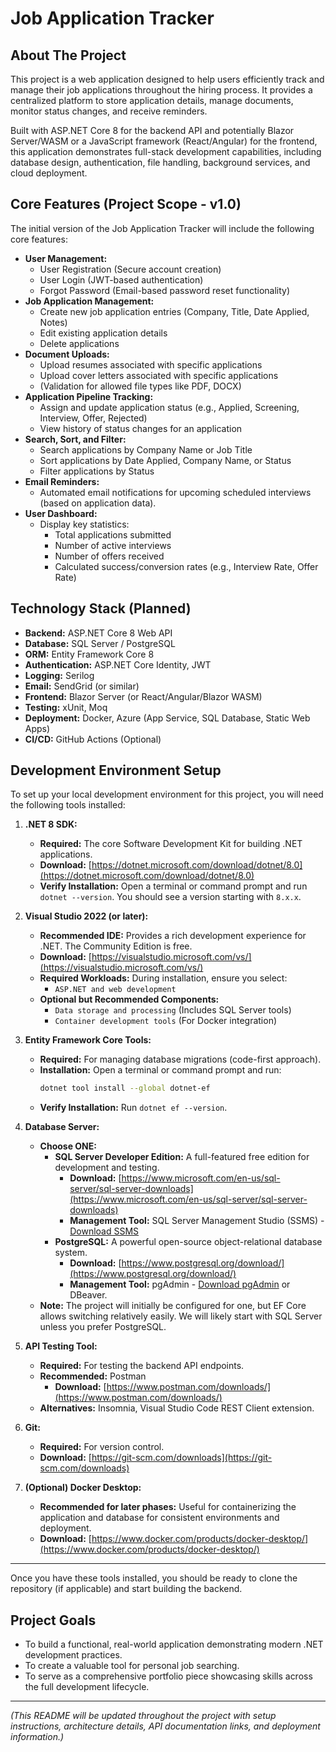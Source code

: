 # Job Application Tracker

## About The Project

This project is a web application designed to help users efficiently track and manage their job applications throughout the hiring process. It provides a centralized platform to store application details, manage documents, monitor status changes, and receive reminders.

Built with ASP.NET Core 8 for the backend API and potentially Blazor Server/WASM or a JavaScript framework (React/Angular) for the frontend, this application demonstrates full-stack development capabilities, including database design, authentication, file handling, background services, and cloud deployment.

## Core Features (Project Scope - v1.0)

The initial version of the Job Application Tracker will include the following core features:

*   **User Management:**
    *   User Registration (Secure account creation)
    *   User Login (JWT-based authentication)
    *   Forgot Password (Email-based password reset functionality)
*   **Job Application Management:**
    *   Create new job application entries (Company, Title, Date Applied, Notes)
    *   Edit existing application details
    *   Delete applications
*   **Document Uploads:**
    *   Upload resumes associated with specific applications
    *   Upload cover letters associated with specific applications
    *   (Validation for allowed file types like PDF, DOCX)
*   **Application Pipeline Tracking:**
    *   Assign and update application status (e.g., Applied, Screening, Interview, Offer, Rejected)
    *   View history of status changes for an application
*   **Search, Sort, and Filter:**
    *   Search applications by Company Name or Job Title
    *   Sort applications by Date Applied, Company Name, or Status
    *   Filter applications by Status
*   **Email Reminders:**
    *   Automated email notifications for upcoming scheduled interviews (based on application data).
*   **User Dashboard:**
    *   Display key statistics:
        *   Total applications submitted
        *   Number of active interviews
        *   Number of offers received
        *   Calculated success/conversion rates (e.g., Interview Rate, Offer Rate)

## Technology Stack (Planned)

*   **Backend:** ASP.NET Core 8 Web API
*   **Database:** SQL Server / PostgreSQL
*   **ORM:** Entity Framework Core 8
*   **Authentication:** ASP.NET Core Identity, JWT
*   **Logging:** Serilog
*   **Email:** SendGrid (or similar)
*   **Frontend:** Blazor Server (or React/Angular/Blazor WASM)
*   **Testing:** xUnit, Moq
*   **Deployment:** Docker, Azure (App Service, SQL Database, Static Web Apps)
*   **CI/CD:** GitHub Actions (Optional)

## Development Environment Setup

To set up your local development environment for this project, you will need the following tools installed:

1.  **.NET 8 SDK:**
    *   **Required:** The core Software Development Kit for building .NET applications.
    *   **Download:** [https://dotnet.microsoft.com/download/dotnet/8.0](https://dotnet.microsoft.com/download/dotnet/8.0)
    *   **Verify Installation:** Open a terminal or command prompt and run `dotnet --version`. You should see a version starting with `8.x.x`.

2.  **Visual Studio 2022 (or later):**
    *   **Recommended IDE:** Provides a rich development experience for .NET. The Community Edition is free.
    *   **Download:** [https://visualstudio.microsoft.com/vs/](https://visualstudio.microsoft.com/vs/)
    *   **Required Workloads:** During installation, ensure you select:
        *   `ASP.NET and web development`
    *   **Optional but Recommended Components:**
        *   `Data storage and processing` (Includes SQL Server tools)
        *   `Container development tools` (For Docker integration)

3.  **Entity Framework Core Tools:**
    *   **Required:** For managing database migrations (code-first approach).
    *   **Installation:** Open a terminal or command prompt and run:
        ```bash
        dotnet tool install --global dotnet-ef
        ```
    *   **Verify Installation:** Run `dotnet ef --version`.

4.  **Database Server:**
    *   **Choose ONE:**
        *   **SQL Server Developer Edition:** A full-featured free edition for development and testing.
            *   **Download:** [https://www.microsoft.com/en-us/sql-server/sql-server-downloads](https://www.microsoft.com/en-us/sql-server/sql-server-downloads)
            *   **Management Tool:** SQL Server Management Studio (SSMS) - [Download SSMS](https://docs.microsoft.com/en-us/sql/ssms/download-sql-server-management-studio-ssms)
        *   **PostgreSQL:** A powerful open-source object-relational database system.
            *   **Download:** [https://www.postgresql.org/download/](https://www.postgresql.org/download/)
            *   **Management Tool:** pgAdmin - [Download pgAdmin](https://www.pgadmin.org/download/) or DBeaver.
    *   **Note:** The project will initially be configured for one, but EF Core allows switching relatively easily. We will likely start with SQL Server unless you prefer PostgreSQL.

5.  **API Testing Tool:**
    *   **Required:** For testing the backend API endpoints.
    *   **Recommended:** Postman
        *   **Download:** [https://www.postman.com/downloads/](https://www.postman.com/downloads/)
    *   **Alternatives:** Insomnia, Visual Studio Code REST Client extension.

6.  **Git:**
    *   **Required:** For version control.
    *   **Download:** [https://git-scm.com/downloads](https://git-scm.com/downloads)

7.  **(Optional) Docker Desktop:**
    *   **Recommended for later phases:** Useful for containerizing the application and database for consistent environments and deployment.
    *   **Download:** [https://www.docker.com/products/docker-desktop/](https://www.docker.com/products/docker-desktop/)

---

Once you have these tools installed, you should be ready to clone the repository (if applicable) and start building the backend.

## Project Goals

*   To build a functional, real-world application demonstrating modern .NET development practices.
*   To create a valuable tool for personal job searching.
*   To serve as a comprehensive portfolio piece showcasing skills across the full development lifecycle.

---

*(This README will be updated throughout the project with setup instructions, architecture details, API documentation links, and deployment information.)*
